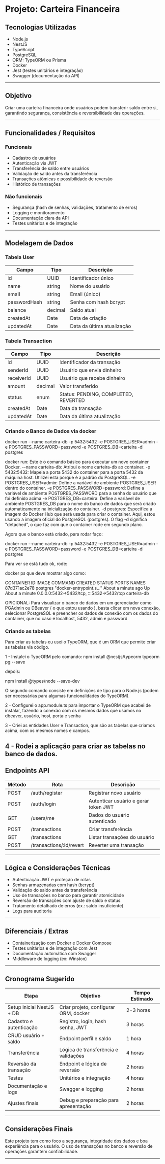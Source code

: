 # Projeto: Carteira Financeira

## Tecnologias Utilizadas
- Node.js
- NestJS
- TypeScript
- PostgreSQL
- ORM: TypeORM ou Prisma
- Docker
- Jest (testes unitários e integração)
- Swagger (documentação da API)

---

## Objetivo
Criar uma carteira financeira onde usuários podem transferir saldo entre si, garantindo segurança, consistência e reversibilidade das operações.

---

## Funcionalidades / Requisitos

### Funcionais
- Cadastro de usuários
- Autenticação via JWT
- Transferência de saldo entre usuários
- Validação de saldo antes da transferência
- Transações atômicas e possibilidade de reversão
- Histórico de transações

### Não funcionais
- Segurança (hash de senhas, validações, tratamento de erros)
- Logging e monitoramento
- Documentação clara da API
- Testes unitários e de integração

---

## Modelagem de Dados

### Tabela User
| Campo       | Tipo   | Descrição                 |
|-------------|--------|---------------------------|
| id          | UUID   | Identificador único       |
| name        | string | Nome do usuário           |
| email       | string | Email (único)             |
| passwordHash| string | Senha com hash bcrypt     |
| balance     | decimal| Saldo atual               |
| createdAt   | Date   | Data de criação           |
| updatedAt   | Date   | Data da última atualização|

### Tabela Transaction
| Campo      | Tipo    | Descrição                          |
|------------|---------|----------------------------------|
| id         | UUID    | Identificador da transação        |
| senderId   | UUID    | Usuário que envia dinheiro        |
| receiverId | UUID    | Usuário que recebe dinheiro       |
| amount     | decimal | Valor transferido                 |
| status     | enum    | Status: PENDING, COMPLETED, REVERTED |
| createdAt  | Date    | Data da transação                 |
| updatedAt  | Date    | Data da última atualização       |

### Criando o Banco de Dados via docker
docker run --name carteira-db -p 5432:5432 -e POSTGRES_USER=admin -e POSTGRES_PASSWORD=password -e POSTGRES_DB=carteira -d postgres

docker run: Este é o comando básico para executar um novo container Docker.
--name carteira-db: Atribui o nome carteira-db ao container.
-p 5432:5432: Mapeia a porta 5432 do container para a porta 5432 da máquina host. Utilizei esta porque é a padrão do PostgreSQL.
-e POSTGRES_USER=admin: Define a variável de ambiente POSTGRES_USER dentro do container.
-e POSTGRES_PASSWORD=password: Define a variável de ambiente POSTGRES_PASSWORD para a senha do usuário que foi definido acima
-e POSTGRES_DB=carteira: Define a variável de ambiente POSTGRES_DB para o nome do banco de dados que será criado automaticamente na inicialização do container. 
-d postgres: Especifica a imagem do Docker Hub que será usada para criar o container. Aqui, estou usando a imagem oficial do PostgreSQL (postgres). O flag -d significa "detached", o que faz com que o container rode em segundo plano.

Agora que o banco está criado, para rodar faço:

docker run --name carteira-db -p 5432:5432 -e POSTGRES_USER=admin -e POSTGRES_PASSWORD=password -e POSTGRES_DB=carteira -d postgres

Para ver se está tudo ok, rode:

docker ps que deve mostrar algo como:

CONTAINER ID   IMAGE      COMMAND                  CREATED              STATUS              PORTS                                       NAMES
87d371ac2e78   postgres   "docker-entrypoint.s…"   About a minute ago   Up About a minute   0.0.0.0:5432->5432/tcp, :::5432->5432/tcp   carteira-db

OPICIONAL: Para visualizar o banco de dados em um gerenciador como PGAdmin ou DBeaver ( o que estou usando ), basta clicar em nova conexão, selecionar PostgreSQL e preencher os dados de conexão com os dados do container, que no caso é localhost, 5432, admin e password.

### Criando as tabelas
Para criar as tabelas eu usei o TypeORM, que é um ORM que permite criar as tabelas via código.

1 - Instalei o TypeORM pelo comando:
  npm install @nestjs/typeorm typeorm pg --save

  depois:

  npm install @types/node --save-dev

  O segundo comando consiste em definições de tipo para o Node.js (podem ser necessárias para algumas funcionalidades do TypeORM).

2 - Configurei o app.module.ts para importar o TypeORM que acabei de instalar, fazendo a conexão com os mesmos dados que usamos no dbeaver, usuário, host, porta e senha

3 - Criei as entidades User e Transaction, que são as tabelas que criamos acima, com os mesmos nomes e campos.

4 - Rodei a aplicação para criar as tabelas no banco de dados.
---

## Endpoints API

| Método | Rota                         | Descrição                              |
|--------|------------------------------|--------------------------------------|
| POST   | /auth/register               | Registrar novo usuário                |
| POST   | /auth/login                  | Autenticar usuário e gerar token JWT |
| GET    | /users/me                   | Dados do usuário autenticado          |
| POST   | /transactions               | Criar transferência                   |
| GET    | /transactions               | Listar transações do usuário          |
| POST   | /transactions/:id/revert    | Reverter uma transação                |

---

## Lógica e Considerações Técnicas

- Autenticação JWT e proteção de rotas
- Senhas armazenadas com hash (bcrypt)
- Validação do saldo antes da transferência
- Uso de transações no banco para garantir atomicidade
- Reversão de transações com ajuste de saldo e status
- Tratamento detalhado de erros (ex.: saldo insuficiente)
- Logs para auditoria

---

## Diferenciais / Extras

- Containerização com Docker e Docker Compose
- Testes unitários e de integração com Jest
- Documentação automática com Swagger
- Middleware de logging (ex: Winston)

---

## Cronograma Sugerido

| Etapa                   | Objetivo                                    | Tempo Estimado |
|-------------------------|---------------------------------------------|---------------|
| Setup inicial NestJS + DB | Criar projeto, configurar ORM, docker       | 2-3 horas     |
| Cadastro e autenticação  | Registro, login, hash senha, JWT            | 3 horas      |
| CRUD usuário + saldo     | Endpoint perfil e saldo                      | 1 hora       |
| Transferência            | Lógica de transferência e validações       | 4 horas      |
| Reversão da transação    | Endpoint e lógica de reversão                | 2 horas      |
| Testes                   | Unitários e integração                       | 4 horas      |
| Documentação e logs      | Swagger e logging                            | 2 horas      |
| Ajustes finais           | Debug e preparação para apresentação         | 2 horas      |

---

## Considerações Finais

Este projeto tem como foco a segurança, integridade dos dados e boa experiência para o usuário. O uso de transações no banco e reversão de operações garantem confiabilidade.

---